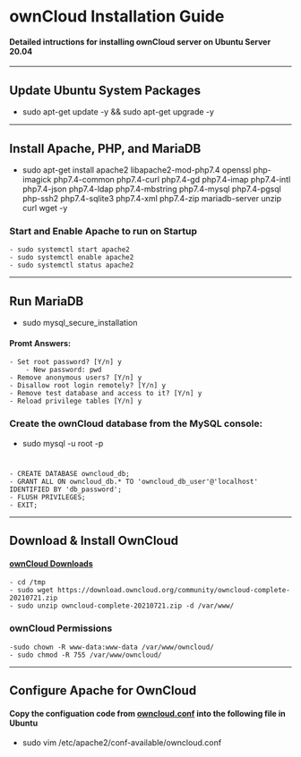 # ownCloud Installation Guide
#### Detailed intructions for installing ownCloud server on Ubuntu Server 20.04

---

## Update Ubuntu System Packages
- sudo apt-get update -y && sudo apt-get upgrade -y

---

## Install Apache, PHP, and MariaDB
- sudo apt-get install apache2 libapache2-mod-php7.4 openssl php-imagick php7.4-common php7.4-curl php7.4-gd php7.4-imap php7.4-intl php7.4-json php7.4-ldap php7.4-mbstring php7.4-mysql php7.4-pgsql php-ssh2 php7.4-sqlite3 php7.4-xml php7.4-zip mariadb-server unzip curl wget -y

### Start and Enable Apache to run on Startup
	- sudo systemctl start apache2
	- sudo systemctl enable apache2
	- sudo systemctl status apache2

---

## Run MariaDB
- sudo mysql_secure_installation

#### Promt Answers:
	- Set root password? [Y/n] y
		- New password: pwd
	- Remove anonymous users? [Y/n] y
	- Disallow root login remotely? [Y/n] y
	- Remove test database and access to it? [Y/n] y
	- Reload privilege tables [Y/n] y

### Create the ownCloud database from the MySQL console:
- sudo mysql -u root -p
#
	- CREATE DATABASE owncloud_db;
	- GRANT ALL ON owncloud_db.* TO 'owncloud_db_user'@'localhost' IDENTIFIED BY 'db_password';
	- FLUSH PRIVILEGES;
	- EXIT;

---

## Download & Install OwnCloud
#### [ownCloud Downloads](https://owncloud.com/download-server/)
	- cd /tmp
	- sudo wget https://download.owncloud.org/community/owncloud-complete-20210721.zip 
	- sudo unzip owncloud-complete-20210721.zip -d /var/www/

### ownCloud Permissions
	-sudo chown -R www-data:www-data /var/www/owncloud/
	- sudo chmod -R 755 /var/www/owncloud/

---

## Configure Apache for OwnCloud
#### Copy the configuation code from [owncloud.conf]() into the following file in Ubuntu
- sudo vim /etc/apache2/conf-available/owncloud.conf
